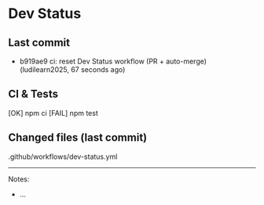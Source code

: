 # Dev Status

## Last commit
- b919ae9 ci: reset Dev Status workflow (PR + auto-merge) (ludilearn2025, 67 seconds ago)
## CI & Tests
[OK] npm ci
[FAIL] npm test

## Changed files (last commit)
.github/workflows/dev-status.yml

---
Notes:
- ...
